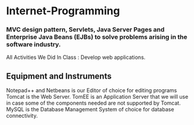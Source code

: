 # Internet-Programming
### MVC design pattern, Servlets, Java Server Pages and Enterprise Java Beans (EJBs) to solve problems arising in the software industry.

All Activities We Did In Class : Develop web applications.

## Equipment and Instruments
Notepad++ and Netbeans is our Editor of choice for editing programs
Tomcat is the Web Server.
TomEE is an Application Server that we will use in case some of the components needed are not supported by Tomcat.
MySQL is the Database Management System of choice for database connectivity.
